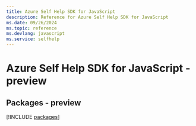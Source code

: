 ```yaml
---
title: Azure Self Help SDK for JavaScript
description: Reference for Azure Self Help SDK for JavaScript
ms.date: 09/26/2024
ms.topic: reference
ms.devlang: javascript
ms.service: selfhelp
---
```

# Azure Self Help SDK for JavaScript - preview
## Packages - preview
[!INCLUDE [packages](self-help-index.md)]
